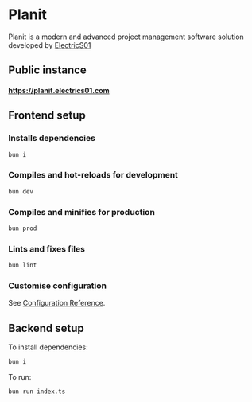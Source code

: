 # Planit

Planit is a modern and advanced project management software solution developed by [ElectricS01](https://github.com/ElectricS01)

## Public instance

#### https://planit.electrics01.com

## Frontend setup

### Installs dependencies

```bash
bun i
```

### Compiles and hot-reloads for development

```bash
bun dev
```

### Compiles and minifies for production

```bash
bun prod
```

### Lints and fixes files

```bash
bun lint
```

### Customise configuration

See [Configuration Reference](https://vitejs.dev/config/).

## Backend setup

To install dependencies:

```bash
bun i
```

To run:

```bash
bun run index.ts
```
